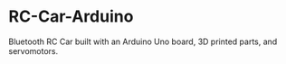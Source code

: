 # RC-Car-Arduino
Bluetooth RC Car built with an Arduino Uno board, 3D printed parts, and servomotors.
